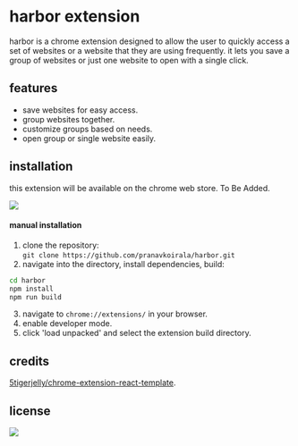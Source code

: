 # harbor extension

harbor is a chrome extension designed to allow the user to quickly access a set of websites or a website that they are using frequently. it lets you save a group of websites or just one website to open with a single click.

## features

- save websites for easy access.
- group websites together.
- customize groups based on needs.
- open group or single website easily.

## installation

this extension will be available on the chrome web store.
To Be Added.

<a href="https://github.com/pranavkoirala" rel="nofollow"><img src="https://camo.githubusercontent.com/ae9f0d218421532b55008591703c5e97c74bcfeb32987ff6cd881bf4e605814d/68747470733a2f2f696d672e736869656c64732e696f2f62616467652f4368726f6d655f5765625f53746f72652d6237626466383f7374796c653d666f722d7468652d6261646765266c6f676f3d476f6f676c654368726f6d65266c6f676f436f6c6f723d323432373361" data-canonical-src="https://img.shields.io/badge/Chrome_Web_Store-b7bdf8?style=for-the-badge&amp;logo=GoogleChrome&amp;logoColor=24273a" style="max-width: 100%;"></a>

#### manual installation

1. clone the repository:  
   `git clone https://github.com/pranavkoirala/harbor.git`
2. navigate into the directory, install dependencies, build:

```sh
cd harbor
npm install
npm run build
```

3. navigate to `chrome://extensions/` in your browser.
4. enable developer mode.
5. click 'load unpacked' and select the extension build directory.

## credits

[5tigerjelly/chrome-extension-react-template](https://github.com/5tigerjelly/chrome-extension-react-template).

## license

<a href="https://github.com/pranavkoirala/harbor/blob/main/LICENSE" rel="nofollow"><img src="https://camo.githubusercontent.com/c9ee712b4e61cdb2cd1953574083031123aceab896c335469a528a3e195dd8d4/68747470733a2f2f696d672e736869656c64732e696f2f7374617469632f76312e7376673f7374796c653d666f722d7468652d6261646765266c6162656c3d4c6963656e7365266d6573736167653d4d4954266c6f676f436f6c6f723d64396530656526636f6c6f72413d33363361346626636f6c6f72423d623762646638" /></a>
